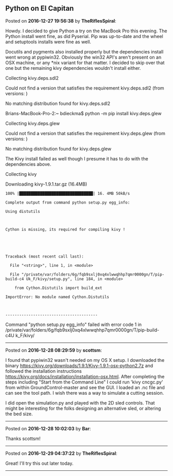 ## Python on El Capitan
Posted on **2016-12-27 19:56:38** by **TheRiflesSpiral**:

Howdy. I decided to give Python a try on the MacBook Pro this evening. The Python install went fine, as did Pyserial. Pip was up-to-date and the wheel and setuptools installs were fine as well.



Docutils and pygments also installed properly but the dependencies install went wrong at pypiwin32. Obviously the win32 API's aren't present on an OSX machine, or any *nix variant for that matter. I decided to skip over that one but the remaining kivy dependencies wouldn't install either.



Collecting kivy.deps.sdl2

  Could not find a version that satisfies the requirement kivy.deps.sdl2 (from versions: )

No matching distribution found for kivy.deps.sdl2

Brians-MacBook-Pro-2:~ bdieckma$ python -m pip install kivy.deps.glew

Collecting kivy.deps.glew

  Could not find a version that satisfies the requirement kivy.deps.glew (from versions: )

No matching distribution found for kivy.deps.glew



The Kivy install failed as well though I presume it has to do with the dependencies above.



Collecting kivy

  Downloading kivy-1.9.1.tar.gz (16.4MB)

    100% |████████████████████████████████| 16. 4MB 50kB/s 

    Complete output from command python setup.py egg_info:

    Using distutils

    

    Cython is missing, its required for compiling kivy !

    

    

    Traceback (most recent call last):

      File "<string>", line 1, in <module>

      File "/private/var/folders/6g/fqb9sxlj0xq4xlwwqhhp7qmr0000gn/T/pip-build-c4 Uk_F/kivy/setup.py", line 184, in <module>

        from Cython.Distutils import build_ext

    ImportError: No module named Cython.Distutils

    

    ----------------------------------------

Command "python setup.py egg_info" failed with error code 1 in /private/var/folders/6g/fqb9sxlj0xq4xlwwqhhp7qmr0000gn/T/pip-build-c4U k_F/kivy/

---

Posted on **2016-12-28 08:29:59** by **scottsm**:

I found that pypiwin32 wasn't needed on my OS X setup. I downloaded the binary <https://kivy.org/downloads/1.9.1/Kivy-1.9.1-osx-python2.7z> and followed the installation instructions <https://kivy.org/docs/installation/installation-osx.html>. After completing the steps including "Start from the Command Line" I could run 'kivy cncgc.py' from within GroundControl-master and see the GUI. I loaded an .nc file and can see the tool path. I wish there was a way to simulate a cutting session.

 I did open the simulation.py and played with the 2D sled controls. That might be interesting for the folks designing an alternative sled, or altering the bed size.

---

Posted on **2016-12-28 10:02:03** by **Bar**:

Thanks scottsm!

---

Posted on **2016-12-29 04:37:22** by **TheRiflesSpiral**:

Great! I'll try this out later today.

---

